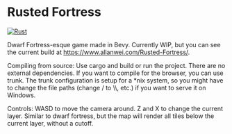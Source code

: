 # Rusted Fortress
[![Rust](https://github.com/timeolord/Rusted-Fortress/actions/workflows/rust.yml/badge.svg)](https://github.com/timeolord/Rusted-Fortress/actions/workflows/rust.yml)

Dwarf Fortress-esque game made in Bevy. Currently WIP, but you can see the current build at https://www.allanwei.com/Rusted-Fortress/.

Compiling from source:
Use cargo and build or run the project. There are no external dependencies. If you want to compile for the browser, you can use trunk. The trunk configuration is setup for a *nix system, so you might have to change the file paths (change / to \\\\, etc.) if you want to serve it on Windows.

Controls:
WASD to move the camera around.
Z and X to change the current layer. Similar to dwarf fortress, but the map will render all tiles below the current layer, without a cutoff. 
